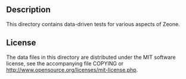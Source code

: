 Description
------------

This directory contains data-driven tests for various aspects of Zeone.

License
--------

The data files in this directory are distributed under the MIT software
license, see the accompanying file COPYING or
http://www.opensource.org/licenses/mit-license.php.

